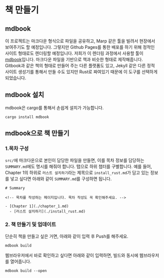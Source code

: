 # 책 만들기

## mdbook

이 프로젝트는 마크다운 형식으로 파일을 공유하고, Marp 같은 툴을 빌려서 현장에서 보여주기도 할 예정입니다. 그렇지만 Github Pages를 통한 배포를 하기 위해 정적인 사이트 형태로도 렌더링할 예정입니다. 저희가 이 렌더링 과정에서 사용할 툴이 [mdbook](https://github.com/rust-lang/mdBook)입니다. 마크다운 파일을 기반으로 책과 비슷한 형태로 제작해줍니다. Gitbook과 같은 책의 형태로 만들어 주는 다른 플랫폼도 있고, Jekyll 같은 다른 정적 사이트 생성기를 통해서 만들 수도 있지만 Rust로 짜여있기 때문에 이 도구를 선택하게 되었습니다.

## mdbook 설치

mdbook은 cargo를 통해서 손쉽게 설치가 가능합니다.

```shell
cargo install mdbook
```

## mdbook으로 책 만들기

### 1.목차 구성

`src/`에 마크다운으로 본인이 담당한 파일을 만들면, 이를 목차 정보를 담당하는 `SUMMARY.md`에도 명시를 해줘야 합니다. 탭으로 하위 챕터를 구별합니다.
예를 들어, Chapter 1의 하위로 `러스트 설치하기`라는 제목으로 `install_rust.md`가 담고 있는 정보를 넣고 싶다면 아래와 같이 `SUMMARY.md`를 구성하면 됩니다.

```makrdown
# Summary

<!-- 목차를 작성하는 페이지입니다. 목차 작성도 꼭 확인해주세요. -->

- [Chapter 1](./chapter_1.md)
  - [러스트 설치하기](./install_rust.md)
```

### 2. 책 만들기 및 업데이트

단순히 책을 만들고 싶은 거면, 아래와 같이 입력 후 Push를 해주세요.

```shell
mdbook build
```

웹브라우저에서 바로 확인하고 싶다면 아래와 같이 입력하면, 빌드와 동시에 웹브라우저를 열어줍니다.

```shell
mdbook build --open
```